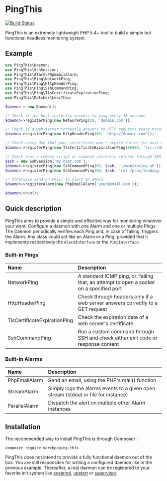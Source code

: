 # PingThis

[![Build Status](https://travis-ci.org/marcbp/ping-this.svg?branch=master)](https://travis-ci.org/marcbp/ping-this)

PingThis is an extremely lightweight PHP 5.4+ tool to build a simple but functional headless monitoring system.

## Example

``` php
use PingThis\Daemon;
use PingThis\SshSession;
use PingThis\Alarm\PhpEmailAlarm;
use PingThis\Ping\NetworkPing;
use PingThis\Ping\HttpHeaderPing;
use PingThis\Ping\SshCommandPing;
use PingThis\Ping\TlsCertificateExpirationPing;
use PingThis\Matcher\LessThan;

$daemon = new Daemon();

// Check if the host correctly answers to ping every 10 seconds
$daemon->registerPing(new NetworkPing(10, 'domain.com'));

// Check if a web server correctly answers to HTTP requests every minute
$daemon->registerPing(new HttpHeaderPing(60, 'http://domain.com'));

// Check every day that your certificate won't expire during the next week
$daemon->registerPing(new TlsCertificateExpirationPing(86400, 'ssl://domain.com:443', '+7 days'));

// Check that a remote script or command correctly returns through SSH
$ssh = new SshSession('my.host.com');
$daemon->registerPing(new SshCommandPing(60, $ssh, '~/monitoring.sh'));
$daemon->registerPing(new SshCommandPing(60, $ssh, 'cat /proc/loadavg | cut -d' ' -f1', new LessThan(4));

// Otherwise send an email to alert an admin
$daemon->registerAlarm(new PhpEmailAlarm('your@email.com'));

$daemon->run();
```

## Quick description

PingThis aims to provide a simple and effective way for monitoring whatever your want.
Configure a daemon with one Alarm and one or multiple Pings. The Daemon periodically
verifies each Ping and, in case of failing, triggers the Alarm. Any class could act
like an Alarm or a Ping, provided that it implements respectively the `AlarmInterface`
or the `PingInterface`.

### Built-in Pings

Name                            | Description
:------------------------------ | :---------------------------------------------------------------------------------------
NetworkPing                     | A standard ICMP ping, or, failing that, an attempt to open a socket on a specified port
HttpHeaderPing                  | Check through headers only if a web server answers correctly to a GET request
TlsCertificateExpirationPing    | Check the expiration date of a web server's certificate
SshCommandPing                  | Run a custom command through SSH and check either exit code or response content

### Built-in Alarms

Name            | Description
:-------------- | :---------------------------------------------------------------------------------------
PhpEmailAlarm   | Send an email, using the PHP's mail() function
StreamAlarm     | Simply logs the alarms events to a given open stream (stdout or file for instance)
ParallelAlarm   | Dispatch the alert on multiple other Alarm instances

## Installation

The recommended way to install PingThis is through Composer :

```
composer require marcbp/ping-this
```

PingThis does not intend to provide a fully functional daemon out of the box. You are
still responsible for writing a configured daemon like in the previous example. Thereafter,
a real daemon can be registered to your favorite init system like [systemd](https://freedesktop.org/wiki/Software/systemd/),
[upstart](https://help.ubuntu.com/community/UbuntuBootupHowto) or [supervisor](http://supervisord.org/).


